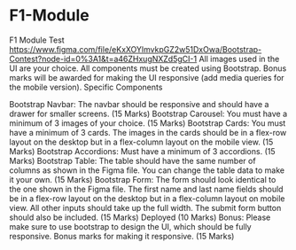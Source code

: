 # F1-Module
F1 Module Test
https://www.figma.com/file/eKxXOYlmvkpGZ2w51DxOwa/Bootstrap-Contest?node-id=0%3A1&t=a46ZHxugNXZd5gCI-1
All images used in the UI are your choice.
All components must be created using Bootstrap.
Bonus marks will be awarded for making the UI responsive (add media queries for the mobile version).
Specific Components

Bootstrap Navbar: The navbar should be responsive and should have a drawer for smaller screens. (15 Marks)
Bootstrap Carousel: You must have a minimum of 3 images of your choice. (15 Marks)
Bootstrap Cards: You must have a minimum of 3 cards. The images in the cards should be in a flex-row layout on the desktop but in a flex-column layout on the mobile view. (15 Marks)
Bootstrap Accordions: Must have a minimum of 3 accordions. (15 Marks)
Bootstrap Table: The table should have the same number of columns as shown in the Figma file. You can change the table data to make it your own. (15 Marks)
Bootstrap Form: The form should look identical to the one shown in the Figma file. The first name and last name fields should be in a flex-row layout on the desktop but in a flex-column layout on mobile view. All other inputs should take up the full width. The submit form button should also be included. (15 Marks)
Deployed (10 Marks)
Bonus: Please make sure to use bootstrap to design the UI, which should be fully responsive. Bonus marks for making it responsive. (15 Marks)
